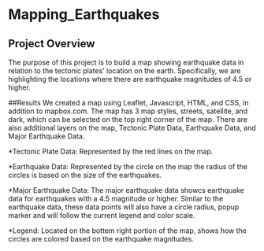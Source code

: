 # Mapping_Earthquakes

## Project Overview
The purpose of this project is to build a map showing earthquake data in relation to the tectonic plates’ location on the earth. Specifically, we are highlighting the locations where there are earthquake magnitudes of 4.5 or higher.


##Results
We created a map using Leaflet, Javascript, HTML, and CSS, in addition to mapbox.com.
The map has 3 map styles, streets, satellite, and dark, which can be selected on the top right corner of the map.
There are also additional layers on the map, Tectonic Plate Data, Earthquake Data, and Major Earthquake Data.

*Tectonic Plate Data: Represented by the red lines on the map.

*Earthquake Data: Represented by the circle on the map the radius of the circles is based on the size of the earthquakes.

*Major Earthquake Data: The major earthquake data showcs earthquake data for earthquakes with a 4.5 magnitude or higher. Similar to the earthquake data, these data points will also have a circle radius, popup marker and will follow the current legend and color scale.

*Legend: Located on the bottem right portion of the map, shows how the circles are colored based on the earthquake magnitudes.